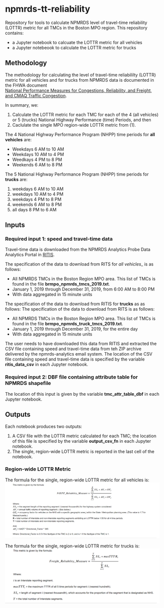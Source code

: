 # npmrds-tt-reliability
Repository for tools to calculate NPMRDS level of travel-time reliability (LOTTR) metric for all TMCs in the Boston MPO region.
This repository contains:
* a Jupyter notebook to calcuate the LOTTR metric for all vehicles
* a Jupyter notebeook to calculate the LOTTR metric for trucks

## Methodology
The methodology for calculating the level of travel-time reliabililty (LOTTR) metric 
for all vehicles and for trucks from NPMRDS data is documented in the FHWA document  
[National Performance Measures for Congestions, Reliability, and Freight, and CMAQ Traffic Congestion](https://www.fhwa.dot.gov/tpm/guidance/hif18040.pdf).

In summary, we:
1. Calculate the LOTTR metric for each TMC for each of the 4 (all vehicles) or 5 (trucks) National Highway Performance (time) Periods, and then
2. Caclulate the single MPO region-wide LOTTR metric from \(1\).

The 4 National Highway Performance Program (NHPP) time periods for __all vehicles__ are:  
* Weekdays 6 AM to 10 AM
* Weekdays 10 AM to 4 PM
* Weedkays 4 PM to 8 PM
* Weekends 6 AM to 8 PM

The 5 National Highway Performance Program (NHPP) time periods for __trucks__ are:  
1. weekdays 6 AM to 10 AM
2. weekdays 10 AM to 4 PM
3. weekdays 4 PM to 8 PM
4. weekends 6 AM to 8 PM
5. all days 8 PM to 6 AM

## Inputs
### Required input 1: speed and travel-time data
Travel-time data is downloaded from the NPMRDS Analytics Probe Data Analytics Portal in [RITIS](https://ritis.org).  

The specification of the data to download from RITS for _all vehicles__ is as follows:
* All NPMRDS TMCs in the Boston Region MPO area. This list of TMCs is found in the file __brmpo\_npmrds\_tmcs\_2019.txt__.
* January 1, 2019 through December 31, 2019, from 6:00 AM to 8:00 PM
* With data aggregated in 15 minute units

The specification of the data to download from RITIS for __trucks__ as as follows:
The specification of the data to download from RITS is as follows:
* All NPMRDS TMCs in the Boston Region MPO area. This list of TMCs is found in the file __brmpo\_npmrds\_truck\_tmcs\_2019.txt__.
* January 1, 2019 through December 31, 2019, for the entire day
* With data aggregated in 15 minute units

The user needs to have downloaded this data from RITIS and extracted the CSV file containing speed and travel-time data from teh ZIP archive
delivered by the npmrds-analytics email system.   The location of the CSV file containing speed and travel-time data is specified by
 the variable __ritis\_data\_csv__ in each Jupyter notebook.

### Required input 2: DBF file containing attribute table for NPMRDS shapefile
The location of this input is given by the variable __tmc\_attr\_table\_dbf__ in each Jupyter notebook.

## Outputs
Each notebook produces two outputs:
1. A CSV file with the LOTTR metric calculated for each TMC; the location of this file is specified by the variable __output_csv_fn__ in each Jupyter notebook.
2. The single, region-wide LOTTR metric is reported in the last cell of the notebook.

### Region-wide LOTTR Metric
The formula for the single, region-wide LOTTR metric for all vehicles is:
<img src="img/all_vehicles_metric.png"></img>

The formula for the single, region-wide LOTTR metric for trucks is:
<img src="img/truck_metric.png"></img>
